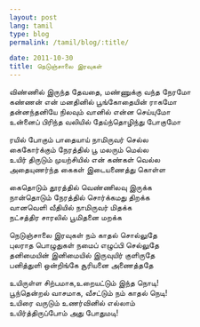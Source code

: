 ```yaml
---
layout: post
lang: tamil
type: blog
permalink: /tamil/blog/:title/

date: 2011-10-30
title: நெடுஞ்சாலை இரவுகள்
---
```


விண்ணில் இருந்த தேவதை, மண்ணுக்கு வந்த நேரமோ <br/>
கண்ணன் என் மனதினில் பூங்கோதையின் ராகமோ <br/>
தன்னந்தனியே நிலவும் வானில் என்ன செய்யுமோ <br/>
உன்னைப் பிரிந்த வலியில் தேய்ந்தொழிந்து போகுமோ

ரயில் போகும் பாதையாய் நாமிருவர் செல்ல <br/>
கைகோர்க்கும் நேரத்தில் பூ மலரும் மெல்ல <br/>
உயிர் திருடும் முயற்சியில் என் கண்கள் வெல்ல <br/>
அதையுணர்ந்த கைகள் இடையணைத்து கொள்ள

கைதொடும் தூரத்தில் வெண்ணிலவு இருக்க <br/>
நான்தொடும் நேரத்தில் சொர்க்கமது திறக்க <br/>
வானவெளி வீதியில் நாமிருவர் மிதக்க <br/>
நட்சத்திர சாரலில் பூமிதனை மறக்க

நெடுஞ்சாலை இரவுகள் நம் காதல் சொல்லுதே <br/>
புலராத பொழுதுகள் நமைப் எழுப்பி செல்லுதே <br/>
தனிமையின் இனிமையில் இருவுயிர் குளிருதே <br/>
பனித்துளி ஒன்றிங்கே சூரியனை அணைத்ததே

உயிருள்ள சிற்பமாக,உறையட்டும் இந்த நொடி! <br/>
பூந்தென்றல் வாசமாக, வீசட்டும் நம் காதல் நெடி! <br/>
உயிரை வருடும் உணர்வினில் எல்லாம் <br/>
உயிர்த்திருப்போம் அது போதுமடி!
